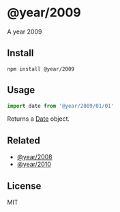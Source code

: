 # @year/2009

A year 2009

## Install

~~~
npm install @year/2009
~~~

## Usage

~~~js
import date from '@year/2009/01/01'
~~~

Returns a [Date](https://developer.mozilla.org/en-US/docs/Web/JavaScript/Reference/Global_Objects/Date) object.

## Related

* [@year/2008](https://github.com/antonmedv/year/tree/master/packages/2008)
* [@year/2010](https://github.com/antonmedv/year/tree/master/packages/2010)

## License

MIT
